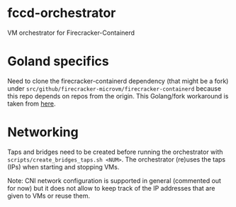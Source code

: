 # fccd-orchestrator
VM orchestrator for Firecracker-Containerd

# Goland specifics
Need to clone the firecracker-containerd dependency (that might be a fork) under 
`src/github/firecracker-microvm/firecracker-containerd` because this repo depends on
repos from the origin. This Golang/fork workaround is taken from [here](http://code.openark.org/blog/development/forking-golang-repositories-on-github-and-managing-the-import-path).

# Networking
Taps and bridges need to be created before running the orchestrator with `scripts/create_bridges_taps.sh <NUM>`.
The orchestrator (re)uses the taps (IPs) when starting and stopping VMs.

Note: CNI network configuration is supported in general (commented out for now) but it does not allow to 
keep track of the IP addresses that are given to VMs or reuse them.
